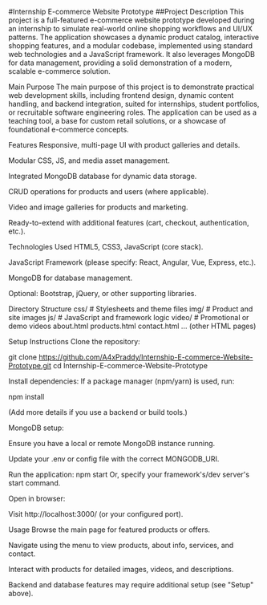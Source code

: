 #Internship E-commerce Website Prototype
##Project Description
This project is a full-featured e-commerce website prototype developed during an internship to simulate real-world online shopping workflows and UI/UX patterns. The application showcases a dynamic product catalog, interactive shopping features, and a modular codebase, implemented using standard web technologies and a JavaScript framework. It also leverages MongoDB for data management, providing a solid demonstration of a modern, scalable e-commerce solution.​

Main Purpose
The main purpose of this project is to demonstrate practical web development skills, including frontend design, dynamic content handling, and backend integration, suited for internships, student portfolios, or recruitable software engineering roles. The application can be used as a teaching tool, a base for custom retail solutions, or a showcase of foundational e-commerce concepts.​

Features
Responsive, multi-page UI with product galleries and details.​

Modular CSS, JS, and media asset management.

Integrated MongoDB database for dynamic data storage.

CRUD operations for products and users (where applicable).

Video and image galleries for products and marketing.

Ready-to-extend with additional features (cart, checkout, authentication, etc.).

Technologies Used
HTML5, CSS3, JavaScript (core stack).

JavaScript Framework (please specify: React, Angular, Vue, Express, etc.).

MongoDB for database management.

Optional: Bootstrap, jQuery, or other supporting libraries.

Directory Structure
css/        # Stylesheets and theme files
img/        # Product and site images
js/         # JavaScript and framework logic
video/      # Promotional or demo videos
about.html
products.html
contact.html
... (other HTML pages)

Setup Instructions
Clone the repository:

git clone https://github.com/A4xPraddy/Internship-E-commerce-Website-Prototype.git
cd Internship-E-commerce-Website-Prototype

Install dependencies:
If a package manager (npm/yarn) is used, run:

npm install

(Add more details if you use a backend or build tools.)

MongoDB setup:

Ensure you have a local or remote MongoDB instance running.

Update your .env or config file with the correct MONGODB_URI.

Run the application:
npm start
Or, specify your framework's/dev server's start command.

Open in browser:

Visit http://localhost:3000/ (or your configured port).

Usage
Browse the main page for featured products or offers.

Navigate using the menu to view products, about info, services, and contact.

Interact with products for detailed images, videos, and descriptions.

Backend and database features may require additional setup (see "Setup" above).
